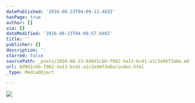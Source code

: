 ```yaml
---
datePublished: '2016-08-23T04:09:13.483Z'
hasPage: true
author: []
via: {}
dateModified: '2016-08-23T04:08:57.048Z'
title: ''
publisher: {}
description: ''
starred: false
sourcePath: _posts/2016-08-23-8d9d1cbb-f982-4a13-bc41-a1c3a94f3a0a.md
url: 8d9d1cbb-f982-4a13-bc41-a1c3a94f3a0a/index.html
_type: MediaObject

---
```

![](https://c1.staticflickr.com/1/412/19507516452_683558f6de_b.jpg)